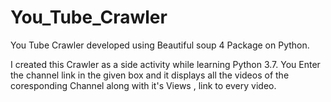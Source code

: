 # You_Tube_Crawler
You Tube Crawler developed using Beautiful soup 4 Package on Python.

I created this Crawler as a side activity while learning Python 3.7.
You Enter the channel link in the given box and it displays all the videos of the coresponding Channel along with it's Views , link to every video.
